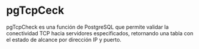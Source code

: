 # pgTcpCeck
pgTcpCheck es una función de PostgreSQL que permite validar la conectividad TCP hacia servidores especificados, retornando una tabla con el estado de alcance por dirección IP y puerto.
